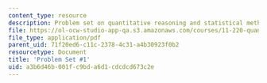 ```yaml
---
content_type: resource
description: Problem set on quantitative reasoning and statistical methods.
file: https://ol-ocw-studio-app-qa.s3.amazonaws.com/courses/11-220-quantitative-reasoning-statistical-methods-for-planners-i-spring-2009/a3b6d46b001fc9bda6d1cdcdcd673c2e_MIT11_220s09_pset01.pdf
file_type: application/pdf
parent_uid: 71f20ed6-c11c-2378-4c31-a4b30923f0b2
resourcetype: Document
title: 'Problem Set #1'
uid: a3b6d46b-001f-c9bd-a6d1-cdcdcd673c2e
---
```

